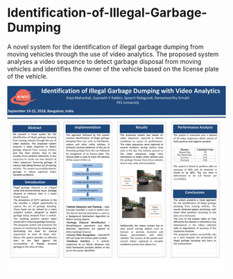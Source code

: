 # Identification-of-Illegal-Garbage-Dumping
A novel system for the identification of illegal garbage dumping from moving vehicles through the use of video analytics. The proposed system analyses a video sequence to detect garbage disposal from moving vehicles and identifies the owner of the vehicle based on the license plate of the vehicle. 

![Poster](/Poster.jpg)
